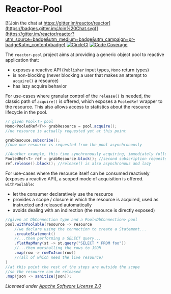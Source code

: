 # Reactor-Pool

[![Join the chat at https://gitter.im/reactor/reactor](https://badges.gitter.im/Join%20Chat.svg)](https://gitter.im/reactor/reactor?utm_source=badge&utm_medium=badge&utm_campaign=pr-badge&utm_content=badge)
[![CircleCI](https://circleci.com/gh/reactor/reactor-pool.svg?style=svg)](https://circleci.com/gh/reactor/reactor-pool)
[![Code Coverage](https://codecov.io/gh/reactor/reactor-pool/graph/badge.svg)](https://codecov.io/gh/reactor/reactor-pool)

The `reactor-pool` project aims at providing a generic object pool to reactive application that:
 - exposes a reactive API (`Publisher` input types, `Mono` return types)
 - is non-blocking (never blocking a user that makes an attempt to `acquire()` a resource)
 - has lazy acquire behavior

For use-cases where granular control of the `release()` is needed, the classic path of `acquire()` is offered, which exposes a `PooledRef` wrapper to the resource. This also allows access to statistics about the resource lifecycle in the pool.

```java
// given Pool<T> pool
Mono<PooledRef<T>> grabResource = pool.acquire();
//no resource is actually requested yet at this point

grabResouce.subscribe();
//now one resource is requested from the pool asynchronously

//Another example, this time synchronously acquiring, immediately followed up by a release:
PooledRef<T> ref = grabResource.block(); //second subscription requests a second resource
ref.release().block(); //release() is also asynchronous and lazy
```

For use-cases where the resource itself can be consumed reactively (exposes a reactive API), a scoped mode of acquisition is offered. `withPoolable`:
 - let the consumer declaratively use the resource
 - provides a scope / closure in which the resource is acquired, used as instructed and released automatically
 - avoids dealing with an indirection (the resource is directly exposed)

```java
//given at DbConnection type and a Pool<DbConnection> pool
pool.withPoolable(resource -> resource
    //we declare using the connection to create a Statement...
    .createStatement()
    //...then performing a SELECT query...
    .flatMapMany(st -> st.query("SELECT * FROM foo"))
    //...then marshalling the rows to JSON
    .map(row -> rowToJson(row))
    //(all of which need the live resource)
)
//at this point the rest of the steps are outside the scope
//so the resource can be released
.map(json -> sanitize(json));
```

_Licensed under [Apache Software License 2.0](www.apache.org/licenses/LICENSE-2.0)_